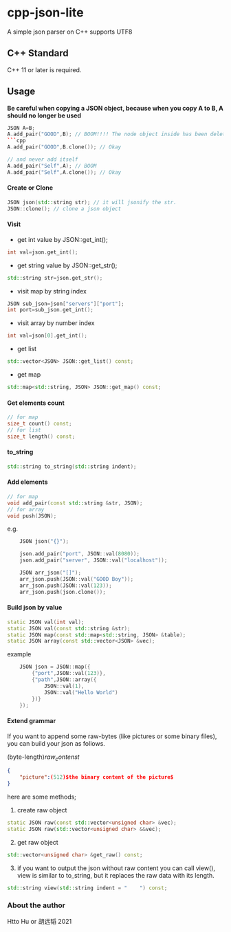 # cpp-json-lite
A simple json parser on C++ supports UTF8

## C++ Standard
C++ 11 or later is required.

## Usage

**Be careful when copying a JSON object, because when you copy A to B, A should no longer be used**
```cpp
JSON A=B; 
A.add_pair("GOOD",B); // BOOM!!!! The node object inside has been deleted twice
```cpp
A.add_pair("GOOD",B.clone()); // Okay
```
```cpp
// and never add itself
A.add_pair("Self",A); // BOOM
A.add_pair("Self",A.clone()); // Okay
```

#### Create or Clone

```cpp
JSON json(std::string str); // it will jsonify the str.
JSON::clone(); // clone a json object
```

#### Visit

* get int value by JSON::get_int();
```cpp
int val=json.get_int();
```
* get string value by JSON::get_str();
  
```cpp
std::string str=json.get_str();
```
* visit map by string index
```cpp
JSON sub_json=json["servers"]["port"];
int port=sub_json.get_int();
```
* visit array by number index
```cpp
int val=json[0].get_int();
```
* get list
```cpp
std::vector<JSON> JSON::get_list() const;
```
* get map
```cpp
std::map<std::string, JSON> JSON::get_map() const;
```

#### Get elements count
```cpp
// for map
size_t count() const;
// for list
size_t length() const;
```

#### to_string
```cpp
std::string to_string(std::string indent);
```

#### Add elements
```cpp
// for map
void add_pair(const std::string &str, JSON);
// for array
void push(JSON);
```
e.g.
```cpp
    JSON json("{}");

    json.add_pair("port", JSON::val(8080));
    json.add_pair("server", JSON::val("localhost"));

    JSON arr_json("[]");
    arr_json.push(JSON::val("GOOD Boy"));
    arr_json.push(JSON::val(123));
    arr_json.push(json.clone());
```

#### Build json by value
```cpp
static JSON val(int val);
static JSON val(const std::string &str);
static JSON map(const std::map<std::string, JSON> &table);
static JSON array(const std::vector<JSON> &vec);
```
example 
```cpp
    JSON json = JSON::map({
        {"port",JSON::val(123)},
        {"path",JSON::array({
            JSON::val(1),
            JSON::val("Hello World")
        })}
    });
```




#### Extend grammar
If you want to append some raw-bytes (like pictures or some binary files), you can build your json as follows.

(byte-length)$raw_contenst$

```json
{
    "picture":(512)$the binary content of the picture$
}
```
here are some methods;

1. create raw object
```cpp
static JSON raw(const std::vector<unsigned char> &vec);
static JSON raw(std::vector<unsigned char> &&vec);
```
2. get raw object 
```cpp
std::vector<unsigned char> &get_raw() const;
```

3. if you want to output the json without raw content you can call view(), view is similar to to_string, but it replaces the raw data with its length.
```cpp
std::string view(std::string indent = "    ") const;
```

### About the author
Htto Hu or 胡远韬 2021